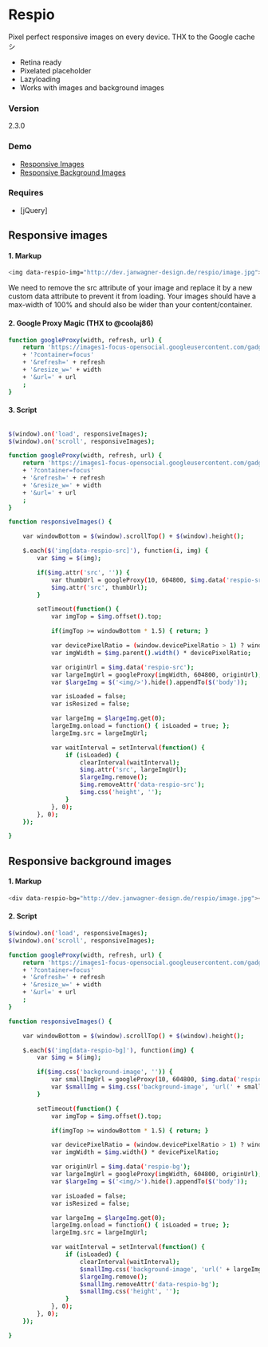 # Respio
Pixel perfect responsive images on every device.
THX to the Google cache シ

  - Retina ready
  - Pixelated placeholder
  - Lazyloading
  - Works with images and background images

### Version
2.3.0

### Demo
  - [Responsive Images](http://dev.janwagner-design.de/respio/demo_responsive_image.html)
  - [Responsive Background Images](http://dev.janwagner-design.de/respio/demo_responsive_background_image.html)

### Requires

* [jQuery]

## Responsive images
#### 1. Markup
```sh
<img data-respio-img="http://dev.janwagner-design.de/respio/image.jpg">
```
We need to remove the src attribute of your image and replace it by a new custom data attribute to prevent it from loading. Your images should have a max-width of 100% and should also be wider than your content/container.
#### 2. Google Proxy Magic (THX to @coolaj86)
```sh
function googleProxy(width, refresh, url) {
    return 'https://images1-focus-opensocial.googleusercontent.com/gadgets/proxy'
    + '?container=focus'
    + '&refresh=' + refresh
    + '&resize_w=' + width
    + '&url=' + url
    ;
}
```
#### 3. Script
```sh

$(window).on('load', responsiveImages);
$(window).on('scroll', responsiveImages);

function googleProxy(width, refresh, url) {
    return 'https://images1-focus-opensocial.googleusercontent.com/gadgets/proxy'
    + '?container=focus'
    + '&refresh=' + refresh
    + '&resize_w=' + width
    + '&url=' + url
    ;
}

function responsiveImages() {

    var windowBottom = $(window).scrollTop() + $(window).height();

    $.each($('img[data-respio-src]'), function(i, img) {
        var $img = $(img);

        if($img.attr('src', '')) {
            var thumbUrl = googleProxy(10, 604800, $img.data('respio-src'));
            $img.attr('src', thumbUrl);
        }

        setTimeout(function() {
            var imgTop = $img.offset().top;

            if(imgTop >= windowBottom * 1.5) { return; }

            var devicePixelRatio = (window.devicePixelRatio > 1) ? window.devicePixelRatio : 1;
            var imgWidth = $img.parent().width() * devicePixelRatio;

            var originUrl = $img.data('respio-src');
            var largeImgUrl = googleProxy(imgWidth, 604800, originUrl);
            var $largeImg = $('<img/>').hide().appendTo($('body'));

            var isLoaded = false;
            var isResized = false;

            var largeImg = $largeImg.get(0);
            largeImg.onload = function() { isLoaded = true; };
            largeImg.src = largeImgUrl;

            var waitInterval = setInterval(function() {
                if (isLoaded) {
                    clearInterval(waitInterval);
                    $img.attr('src', largeImgUrl);
                    $largeImg.remove();
                    $img.removeAttr('data-respio-src');
                    $img.css('height', '');
                }
            }, 0);
        }, 0);
    });

}
```
## Responsive background images
#### 1. Markup
```sh
<div data-respio-bg="http://dev.janwagner-design.de/respio/image.jpg"></div>
```
#### 2. Script
```sh
$(window).on('load', responsiveImages);
$(window).on('scroll', responsiveImages);

function googleProxy(width, refresh, url) {
    return 'https://images1-focus-opensocial.googleusercontent.com/gadgets/proxy'
    + '?container=focus'
    + '&refresh=' + refresh
    + '&resize_w=' + width
    + '&url=' + url
    ;
}

function responsiveImages() {

    var windowBottom = $(window).scrollTop() + $(window).height();

    $.each($('img[data-respio-bg]'), function(img) {
        var $img = $(img);

        if($img.css('background-image', '')) {
            var smallImgUrl = googleProxy(10, 604800, $img.data('respio-bg'));
            var $smallImg = $img.css('background-image', 'url(' + smallImgUrl + ')');
        }

        setTimeout(function() {
            var imgTop = $img.offset().top;

            if(imgTop >= windowBottom * 1.5) { return; }

            var devicePixelRatio = (window.devicePixelRatio > 1) ? window.devicePixelRatio : 1;
            var imgWidth = $img.width() * devicePixelRatio;

            var originUrl = $img.data('respio-bg');
            var largeImgUrl = googleProxy(imgWidth, 604800, originUrl);
            var $largeImg = $('<img/>').hide().appendTo($('body'));

            var isLoaded = false;
            var isResized = false;

            var largeImg = $largeImg.get(0);
            largeImg.onload = function() { isLoaded = true; };
            largeImg.src = largeImgUrl;

            var waitInterval = setInterval(function() {
                if (isLoaded) {
                    clearInterval(waitInterval);
                    $smallImg.css('background-image', 'url(' + largeImgUrl + ')');
                    $largeImg.remove();
                    $smallImg.removeAttr('data-respio-bg');
                    $smallImg.css('height', '');
                }
            }, 0);
        }, 0);
    });

}
```
